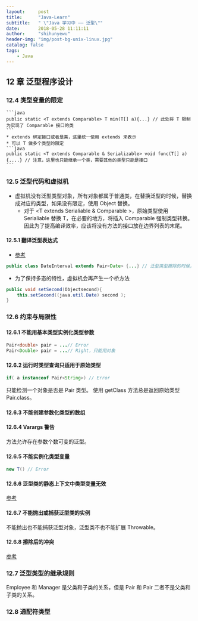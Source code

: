 ```yaml
---
layout:     post
title:      "Java-Learn"
subtitle:   " \"Java 学习中 —— 泛型\""
date:       2018-05-28 11:11:11
author:     "shihunyewu"
header-img: "img/post-bg-unix-linux.jpg"
catalog: false
tags:
    - Java
---
```


## 12 章 泛型程序设计

### 12.4 类型变量的限定
	```java
    public static <T extends Comparable> T min(T[] a){...} // 此处将 T 限制为实现了 Comparable 接口的类
    ```
    * extends 绑定接口或者是类，这里统一使用 extends 来表示
    * 可以 T 做多个类型的限定
    ```java
    public static <T extends Comparable & Serializable> void func(T[] a){....} // 注意，这里也只能继承一个类，需要其他的类型只能是接口
    ```
### 12.5 泛型代码和虚拟机
* 虚拟机没有泛型类型对象，所有对象都属于普通类，在替换泛型的时候，替换成对应的类型，如果没有限定，使用 Object 替换。
	* 对于 <T extends Serialiable & Comparable >，原始类型使用 Serialiable 替换 T，在必要的地方，将插入 Comparable 强制类型转换。因此为了提高编译效率，应该将没有方法的接口放在边界列表的末尾。

#### 12.5.1 翻译泛型表达式
* [参考](https://blog.csdn.net/luotuomianyang/article/details/51037739)
```java
public class DateInterval extends Pair<Date> {...} // 泛型类型擦除的时候，会直接无视 <Date>，使用原始的 Pair 作为 DateInterval 的父类
```
* 为了保持多态的特性，虚拟机会再产生一个桥方法
```java
public void setSecond(Objectsecond){
    this.setSecond((java.util.Date) second );
}
```
### 12.6 约束与局限性
#### 12.6.1 不能用基本类型实例化类型参数
```java
Pair<double> pair = ...// Error
Pair<Double> pair = ...// Right，只能用对象
```
#### 12.6.2 运行时类型查询只适用于原始类型
```java
if( a instanceof Pair<String>) // Error
```
只能检测一个对象是否是 Pair 类型。
使用 getClass 方法总是返回原始类型 Pair.class。

#### 12.6.3 不能创建参数化类型的数组
#### 12.6.4 Varargs 警告
方法允许存在参数个数可变的泛型。
#### 12.6.5 不能实例化类型变量
```java
new T() // Error
```
#### 12.6.6 泛型类的静态上下文中类型变量无效
[参考](https://blog.csdn.net/TimHeath/article/details/53561802)
#### 12.6.7 不能抛出或捕获泛型类的实例
不能抛出也不能捕获泛型对象，泛型类不也不能扩展 Throwable。
#### 12.6.8 擦除后的冲突
[参考](https://blog.csdn.net/TimHeath/article/details/53561802)

### 12.7 泛型类型的继承规则
Employee 和 Manager 是父类和子类的关系，但是 Pair<Manager> 和 Pair<Employee> 二者不是父类和子类的关系。

### 12.8 通配符类型
